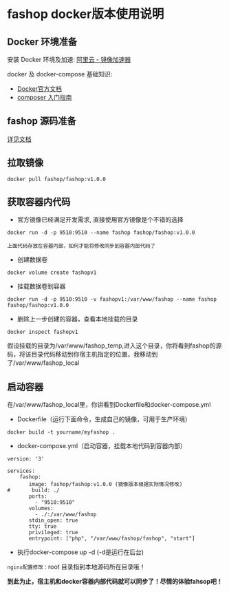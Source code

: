 # fashop docker版本使用说明
## Docker 环境准备
安装 Docker 环境及加速: [阿里云 - 镜像加速器](https://cr.console.aliyun.com/#/accelerator)

docker 及 docker-compose 基础知识:

* [Docker官方文档](href="https://docs.docker.com/)
* [composer 入门指南](http://docs.phpcomposer.com/00-intro.html)
 
## fashop 源码准备
[详见文档](https://www.fashop.cn/guide/)
## 拉取镜像

```shell
docker pull fashop/fashop:v1.0.0
```
## 获取容器内代码
* 官方镜像已经满足开发需求, 直接使用官方镜像是个不错的选择

```shell
docker run -d -p 9510:9510 --name fashop fashop/fashop:v1.0.0
```
`上面代码存放在容器内部，如何才能将修改同步到容器内部代码了`

* 创建数据卷

```shell
docker volume create fashopv1
```
* 挂载数据卷到容器

```shell
docker run -d -p 9510:9510 -v fashopv1:/var/www/fashop --name fashop fashop/fashop:v1.0.0
```
* 删除上一步创建的容器，查看本地挂载的目录

```shell
docker inspect fashopv1
```
假设挂载的目录为/var/www/fashop_temp,进入这个目录，你将看到fashop的源码，将该目录代码移动到你宿主机指定的位置，我移动到了/var/www/fashop_local
## 启动容器

在/var/www/fashop_local里，你讲看到Dockerfile和docker-compose.yml

* Dockerfile（运行下面命令，生成自己的镜像，可用于生产环境）

```shell
docker build -t yourname/myfashop .
```
* docker-compose.yml（启动容器，挂载本地代码到容器内部）

```shell
version: '3'

services:
    fashop:
       image: fashop/fashop:v1.0.0 (镜像版本根据实际情况修改)
#       build: ./
       ports:
         - "9510:9510"
       volumes:
         - ./:/var/www/fashop
       stdin_open: true
       tty: true
       privileged: true
       entrypoint: ["php", "/var/www/fashop/fashop", "start"]

```
* 执行docker-compose up -d (-d是运行在后台)

`nginx配置修改：`root 目录指到本地源码所在目录哦！

**到此为止，宿主机和docker容器内部代码就可以同步了！尽情的体验fahsop吧！**


